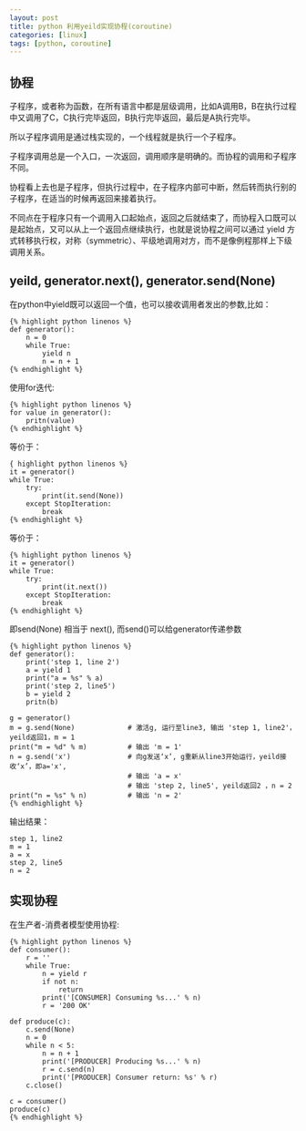 ```yaml
---
layout: post 
title: python 利用yeild实现协程(coroutine)
categories: [linux]
tags: [python, coroutine]
---
```


## 协程

子程序，或者称为函数，在所有语言中都是层级调用，比如A调用B，B在执行过程中又调用了C，C执行完毕返回，B执行完毕返回，最后是A执行完毕。

所以子程序调用是通过栈实现的，一个线程就是执行一个子程序。

子程序调用总是一个入口，一次返回，调用顺序是明确的。而协程的调用和子程序不同。

协程看上去也是子程序，但执行过程中，在子程序内部可中断，然后转而执行别的子程序，在适当的时候再返回来接着执行。

不同点在于程序只有一个调用入口起始点，返回之后就结束了，而协程入口既可以是起始点，又可以从上一个返回点继续执行，也就是说协程之间可以通过 yield 方式转移执行权，对称（symmetric）、平级地调用对方，而不是像例程那样上下级调用关系。

## yeild, generator.next(), generator.send(None)

在python中yield既可以返回一个值，也可以接收调用者发出的参数,比如：

    {% highlight python linenos %}
    def generator():
        n = 0
        while True:
            yield n
            n = n + 1
    {% endhighlight %}

使用for迭代:

    {% highlight python linenos %}
    for value in generator():
        pritn(value)
    {% endhighlight %}

等价于：

    { highlight python linenos %}
    it = generator()
    while True:
        try:
            print(it.send(None))
        except StopIteration:
            break
    {% endhighlight %}

等价于：

    {% highlight python linenos %}
    it = generator()
    while True:
        try:
            print(it.next())
        except StopIteration:
            break
    {% endhighlight %}

即send(None) 相当于 next(), 而send()可以给generator传递参数

    {% highlight python linenos %}
    def generator():
        print('step 1, line 2')
        a = yield 1
        print("a = %s" % a)
        print('step 2, line5')
        b = yield 2
        pritn(b)
    
    g = generator()
    m = g.send(None)             # 激活g, 运行至line3, 输出 'step 1, line2'，yeild返回1，m = 1
    print("m = %d" % m)          # 输出 'm = 1'
    n = g.send('x')              # 向g发送‘x’, g重新从line3开始运行，yeild接收‘x’，即a='x', 
                                 # 输出 'a = x'
                                 # 输出 'step 2, line5', yeild返回2 ，n = 2
    print("n = %s" % n)          # 输出 'n = 2'
    {% endhighlight %}

输出结果：

    step 1, line2
    m = 1
    a = x
    step 2, line5
    n = 2

## 实现协程

在生产者-消费者模型使用协程:

    {% highlight python linenos %}
    def consumer():
        r = ''
        while True:
            n = yield r
            if not n:
                return
            print('[CONSUMER] Consuming %s...' % n)
            r = '200 OK'

    def produce(c):
        c.send(None)
        n = 0
        while n < 5:
            n = n + 1
            print('[PRODUCER] Producing %s...' % n)
            r = c.send(n)
            print('[PRODUCER] Consumer return: %s' % r)
        c.close()

    c = consumer()
    produce(c)
    {% endhighlight %}
